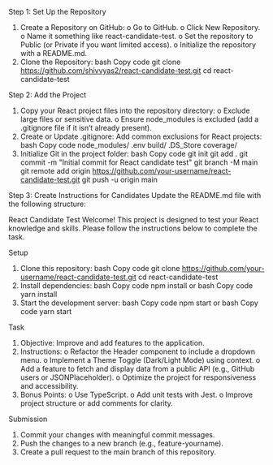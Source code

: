 Step 1: Set Up the Repository
1.	Create a Repository on GitHub:
o	Go to GitHub.
o	Click New Repository.
o	Name it something like react-candidate-test.
o	Set the repository to Public (or Private if you want limited access).
o	Initialize the repository with a README.md.
2.	Clone the Repository:
bash
Copy code
git clone https://github.com/shivvyas2/react-candidate-test.git
cd react-candidate-test
 
Step 2: Add the Project
1.	Copy your React project files into the repository directory:
o	Exclude large files or sensitive data.
o	Ensure node_modules is excluded (add a .gitignore file if it isn’t already present).
2.	Create or Update .gitignore: Add common exclusions for React projects:
bash
Copy code
node_modules/
.env
build/
.DS_Store
coverage/
3.	Initialize Git in the project folder:
bash
Copy code
git init
git add .
git commit -m "Initial commit for React candidate test"
git branch -M main
git remote add origin https://github.com/your-username/react-candidate-test.git
git push -u origin main
 
Step 3: Create Instructions for Candidates
Update the README.md file with the following structure:
 
React Candidate Test
Welcome! This project is designed to test your React knowledge and skills. Please follow the instructions below to complete the task.
 
Setup
1.	Clone this repository:
bash
Copy code
git clone https://github.com/your-username/react-candidate-test.git
cd react-candidate-test
2.	Install dependencies:
bash
Copy code
npm install
or
bash
Copy code
yarn install
3.	Start the development server:
bash
Copy code
npm start
or
bash
Copy code
yarn start
 
Task
1.	Objective: Improve and add features to the application.
2.	Instructions:
o	Refactor the Header component to include a dropdown menu.
o	Implement a Theme Toggle (Dark/Light Mode) using context.
o	Add a feature to fetch and display data from a public API (e.g., GitHub users or JSONPlaceholder).
o	Optimize the project for responsiveness and accessibility.
3.	Bonus Points:
o	Use TypeScript.
o	Add unit tests with Jest.
o	Improve project structure or add comments for clarity.
 
Submission
1.	Commit your changes with meaningful commit messages.
2.	Push the changes to a new branch (e.g., feature-yourname).
3.	Create a pull request to the main branch of this repository.


